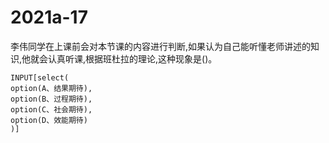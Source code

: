 # 2021a-17
李伟同学在上课前会对本节课的内容进行判断,如果认为自己能听懂老师讲述的知识,他就会认真听课,根据班杜拉的理论,这种现象是()。
```meta-bind
INPUT[select(
option(A、结果期待),
option(B、过程期待),
option(C、社会期待),
option(D、效能期待)
)]
```